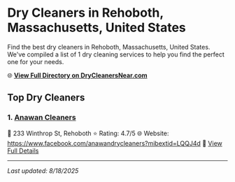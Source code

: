 # Dry Cleaners in Rehoboth, Massachusetts, United States

Find the best dry cleaners in Rehoboth, Massachusetts, United States. We've compiled a list of 1 dry cleaning services to help you find the perfect one for your needs.

🌐 **[View Full Directory on DryCleanersNear.com](https://drycleanersnear.com/city/US/Massachusetts/Rehoboth)**

## Top Dry Cleaners

### 1. [Anawan Cleaners](https://drycleanersnear.com/dryCleaner/688193c6a2f5b6ba0749a0d7/anawan-cleaners)
📍 233 Winthrop St, Rehoboth
⭐ Rating: 4.7/5
🌐 Website: https://www.facebook.com/anawandrycleaners?mibextid=LQQJ4d
🔗 [View Full Details](https://drycleanersnear.com/dryCleaner/688193c6a2f5b6ba0749a0d7/anawan-cleaners)


---

*Last updated: 8/18/2025*
